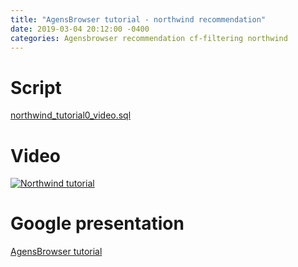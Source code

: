 ```yaml
---
title: "AgensBrowser tutorial - northwind recommendation"
date: 2019-03-04 20:12:00 -0400
categories: Agensbrowser recommendation cf-filtering northwind
---
```


# Script

[northwind_tutorial0_video.sql](https://github.com/bitnine-oss/ab-restapi-samples/blob/master/northwind/northwind_tutorial0_video.sql)

# Video

[![Northwind tutorial](https://img.youtube.com/vi/4WI1DkADBN4/0.jpg)](https://youtu.be/4WI1DkADBN4?t=0s) 

# Google presentation

[AgensBrowser tutorial](https://docs.google.com/presentation/d/1ziyWDaL8s9TvfFYQ3abAMEBXcjVja76vd2C9vN-d0zo/edit?usp=sharing)
